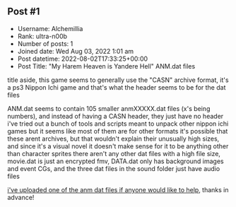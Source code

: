 ## Post #1
- Username: Alchemillia
- Rank: ultra-n00b
- Number of posts: 1
- Joined date: Wed Aug 03, 2022 1:01 am
- Post datetime: 2022-08-02T17:33:25+00:00
- Post Title: "My Harem Heaven is Yandere Hell" ANM.dat files

title aside, this game seems to generally use the "CASN" archive format, it's a ps3 Nippon Ichi game and that's what the header seems to be for the dat files

ANM.dat seems to contain 105 smaller anmXXXXX.dat files (x's being numbers), and instead of having a CASN header, they just have no header
i've tried out a bunch of tools and scripts meant to unpack other nippon ichi games but it seems like most of them are for other formats
it's possible that these arent archives, but that wouldn't explain their unusually high sizes, and since it's a visual novel it doesn't make sense for it to be anything other than character sprites
there aren't any other dat files with a high file size, movie.dat is just an encrypted fmv, DATA.dat only has background images and event CGs, and the three dat files in the sound folder just have audio files

[i've uploaded one of the anm dat files if anyone would like to help](https://cdn.discordapp.com/attachments/818006237320052737/1004079139571122277/anm00020.dat), thanks in advance!
